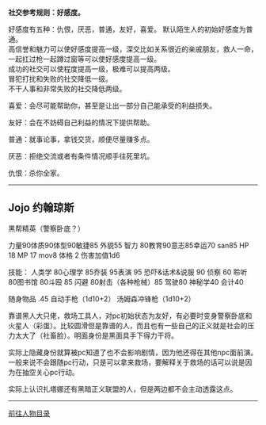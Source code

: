 
**社交参考规则：好感度。**

好感度有五种：仇恨，厌恶，普通，友好，喜爱。
默认陌生人的初始好感度为普通。  
高信誉和魅力可以使好感度提高一级，深交比如关系很近的亲戚朋友，救人一命，一起扛过枪一起蹲过窗等可以使好感度提高一级。  
成功的社交可以使程度提高一级，极难可以提高两级。  
冒犯打扰和失败的社交降低一级。  
不干人事和非常失败的社交降低两级。  

喜爱：会尽可能帮助你，甚至是让出一部分自己能承受的利益损失。

友好：会在不妨碍自己利益的情况下提供帮助。

普通：就事论事，拿钱交货，顺便尽量赚多点。

厌恶：拒绝交流或者有条件情况顺手往死里坑。

仇恨：杀你全家。

---
## Jojo 约翰琼斯 

黑帮精英（警察卧底？）

力量90体质90体型90敏捷85 外貌55 智力 80教育90意志85幸运70 san85 HP 18 MP 17 mov8 体格 2 伤害加值1d6

技能：
人类学 80心理学 85乔装 95表演 95 恐吓&话术&说服 90 侦察 60 聆听 80图书馆 80斗殴 85 闪避 80射击（各种枪械）85 驾驶80 神秘学40 会计40

随身物品
.45 自动手枪（1d10+2）
汤姆森冲锋枪（1d10+2）

靠谱黑人大只佬，救场工具人，对pc初始状态为友好，有必要时变身警察卧底和火星人（彩蛋）。比较圆滑但是靠谱的人，而且也有一些自己的正义就是社会的压力太大了（社畜脸）。明面身份是黑面具手下得力干将。

实际上隐藏身份就算被pc知道了也不会影响剧情，因为他还得在其他npc面前演。一般来说不会跟随pc行动，只是可以拿来救场，要解释关于救场的话可以说是因为在抽空关心pc行动。

实际上认识扎塔娜还有黑暗正义联盟的人，但是两边都不会主动透露这点。


---

[前往人物目录](../人物目录.md)